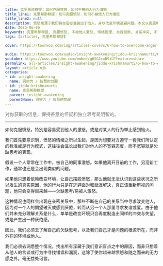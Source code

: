 ```yaml
---
title: 克里希那穆提：如何克服愤怒，如何不被他人行为激怒
title_line1: 克里希那穆提：如何克服愤怒，如何不被他人行为激怒
title_line2: null
description: 愤怒常源于我们将自定标准强加于他人，并以改变环境逃避问题。本文以克里希那穆提的视角，指出真正的出路在于自我觉察：看见欠缺思考、期望与不宽容的根源，理解关系的本质，从而不再被他人的言行轻易触发情绪。
date: 2025-06-06
keywords: 克里希那穆提, 克服愤怒, 不被他人激怒, 情绪管理, 自我觉察, 关系冲突, 不宽容, 期望与失望
tags: [articles, 克里希那穆提]

cover: https://toonwoo.com/img/articles-covers/6-how-to-overcome-anger-dont-be-provoked-by-others-behavior.jpg

audio: https://toonwoo.com/audio/insight-awakening/jiddu-krishnamurti/6-how-to-overcome-anger-dont-be-provoked-by-others-behavior.mp3
youtube: https://www.youtube.com/embed/g6SGJxoD9iU?feature=share
permalink: all-articles/insight-awakening/jiddu-krishnamurti/6-how-to-overcome-anger-dont-be-provoked-by-others-behavior.html
layout: article.njk
categories:
- id: insight-awakening
  name: 洞察力 / 智慧的觉醒
- id: jiddu-krishnamurti
  name: 克里希那穆提
  parent: insight-awakening
  parentName: 洞察力 / 智慧的觉醒
---
```


<p style="font-size:15px; color: gray;">对你获取的信息，保持善意的怀疑和独立思考是明智的。</p><hr class="g-brd-gray-light-v4 g-pt-20">




如何克服愤怒，特別是容易受到他人的激怒，或是对某人的行为举止感到恼火。

我们首先要意识到，愤怒的情绪之所以生起，是因为想要对方遵守一套我们所认定的标准或是行为模式，这往往会滋长出我们对他人的不宽容态度，而不宽容就是欠缺思考的表现。

假设一个人常常在工作中，被自己的同事激怒。如果他离开目前的工作，另觅新工作，通常也还是会出现类似的问题。

如果他只想着依赖改变环境，让自己摆脱愤怒，那么他就无法认识到这些状况之所以发生的真实原因，他的行为只是在逃避面对和延迟解决，真正该重新审视的问题，他只会变得越来越——欠缺思考/易被人激怒。

这种情况也同样会出现在亲密关系中，那些不断在自己的关系当中寻求改变他人，因为对一个人的期望破灭或感到厌倦，转而从另一个人那里寻求友谊或爱。由于他们并未充分理解关系是什么，单单是改变环境只会再度制造出同样的冲突与失望，或是产生出一种厌倦感。

因此，我们必须去了解自己的欠缺思考，以及我们自己才是问题的根源所在，而非外在的环境或他人。

我们必须去洞悉整个情况，找出所有深藏于我们意识盲点之中的原因，而非只想着从他人的言谈或行为中寻找错误和漏洞，这除了使你越来越愤怒和随之而来的无力感之外，毫无益处可言。
